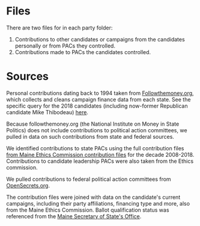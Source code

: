 # Files

There are two files for in each party folder: 

1. Contributions to other candidates or campaigns from the candidates personally or from PACs they controlled. 
2. Contributions made to PACs the candidates controlled. 

# Sources

Personal contributions dating back to 1994 taken from [Followthemoney.org](http://followthemoney.org), which collects and cleans campaign finance data from each state. See the specific query for the 2018 candidates (including now-former Republican candidate Mike Thibodeau) [here](https://www.followthemoney.org/show-me?d-eid=9930745,26137348,24852539,13001959,13421714,10053081,42701113,10070268,9941379,15652059,28170544,15281461,10027099,10036041,14607941,14611433,14611876,10025287,9958815,9955453,10058552,26135424,14609162,15342906,15351783,6683709,41867385,41867924,42700038,42579534,44285441,16200870,44285441,42579534,16200870,6672631,27979251,18463188,10037190,27977282,13002035,13451691,16167338,10034532,6512210,24651553,28690266,6486186,26358626,27977577,27977577,28690274,16326945,24651369,26543893,16324710,16283103,6628906,16200892,26137736,17275304,16200891,9960631,6454207,42051933,10072622,10072621,27977946,9933583,12996777,24484210,24651178,27977515,24546709,28695372,27980304,6486377,42051762,26134914,9967893,12160315,38178500#[{1|gro=d-id).

Because followthemoney.org (the National Institute on Money in State Politics) does not include contributions to political action committees, we pulled in data on such contributions from state and federal sources. 

We identified contributions to state PACs using the full contribution files [from Maine Ethics Commission contribution files](http://mainecampaignfinance.com/PublicSite/DataDownload.aspx) for the decade 2008-2018. Contributions to candidate leadership PACs were also taken from the Ethics commission. 

We pulled contributions to federal political action committees from [OpenSecrets.org](http://opensecrets.org).

The contribution files were joined with data on the candidate's current campaigns, including their party affiliations, financing type and more, also from the Maine Ethics Commission. Ballot qualification status was referenced from the [Maine Secretary of State's Office](http://www.maine.gov/sos/cec/elec/upcoming/index.html).
